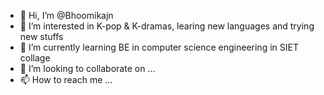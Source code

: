 - 👋 Hi, I’m @Bhoomikajn
- 👀 I’m interested in K-pop & K-dramas, learing new languages and trying new stuffs
- 🌱 I’m currently learning BE in computer science engineering in SIET collage
- 💞️ I’m looking to collaborate on ...
- 📫 How to reach me ...

<!---
Bhoomikajn/Bhoomikajn is a ✨ special ✨ repository because its `README.md` (this file) appears on your GitHub profile.
You can click the Preview link to take a look at your changes.
--->

